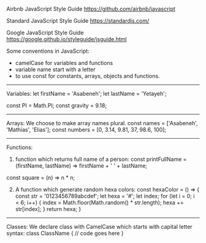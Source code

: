 Airbnb JavaScript Style Guide
https://github.com/airbnb/javascript

Standard JavaScript Style Guide
https://standardjs.com/

Google JavaScript Style Guide
https://google.github.io/styleguide/jsguide.html

Some conventions in JavaScript:

- camelCase for variables and functions
- variable name start with a letter
- to use const for constants, arrays, objects and functions.

---

Variables:
let firstName = 'Asabeneh';
let lastName = 'Yetayeh';

const PI = Math.PI;
const gravity = 9.18;

---

Arrays:
We choose to make array names plural.
const names = ['Asabeneh', 'Mathias', 'Elias'];
const numbers = [0, 3.14, 9.81, 37, 98.6, 100];

---

Functions:

1. function which returns full name of a person:
   const printFullName = (firstName, lastName) => firstName + ' ' + lastName;

const square = (n) => n \* n;

2. A function which generate random hexa colors:
   const hexaColor = () => {
   const str = '0123456789abcdef';
   let hexa = '#';
   let index;
   for (let i = 0; i < 6; i++) {
   index = Math.floor(Math.random() \* str.length);
   hexa += str[index];
   }
   return hexa;
   }

---

Classes:
We declare class with CamelCase which starts with capital letter
syntax:
class ClassName {
// code goes here
}
